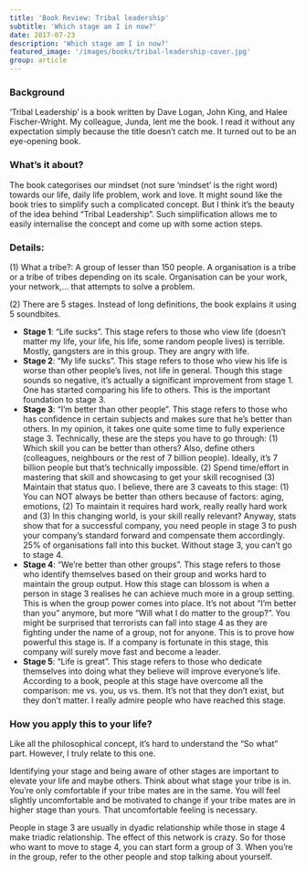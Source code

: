 ```yaml
---
title: 'Book Review: Tribal leadership'
subtitle: 'Which stage am I in now?'
date: 2017-07-23
description: 'Which stage am I in now?'
featured_image: '/images/books/tribal-leadership-cover.jpg'
group: article
---
```

### Background
‘Tribal Leadership’ is a book written by Dave Logan, John King, and Halee Fischer-Wright. My colleague, Junda, lent me the book. I read it without any expectation simply because the title doesn’t catch me. It turned out to be an eye-opening book.

### What’s it about?
The book categorises our mindset (not sure ‘mindset’ is the right word) towards our life, daily life problem, work and love. It might sound like the book tries to simplify such a complicated concept. But I think it’s the beauty of the idea behind “Tribal Leadership”. Such simplification allows me to easily internalise the concept and come up with some action steps.


### Details:
(1) What a tribe?: A group of lesser than 150 people. A organisation is a tribe or a tribe of tribes depending on its scale. Organisation can be your work, your network,… that attempts to solve a problem.

(2) There are 5 stages. Instead of long definitions, the book explains it using 5 soundbites.
* **Stage 1**: “Life sucks”. This stage refers to those who view life (doesn’t matter my life, your life, his life, some random people lives) is terrible. Mostly, gangsters are in this group. They are angry with life.
* **Stage 2**: “My life sucks”. This stage refers to those who view his life is worse than other people’s lives, not life in general. Though this stage sounds so negative, it’s actually a significant improvement from stage 1. One has started comparing his life to others. This is the important foundation to stage 3.
* **Stage 3**: “I’m better than other people”. This stage refers to those who has confidence in certain subjects and makes sure that he’s better than others. In my opinion, it takes one quite some time to fully experience stage 3. Technically, these are the steps you have to go through: (1) Which skill you can be better than others? Also, define others (colleagues, neighbours or the rest of 7 billion people). Ideally, it’s 7 billion people but that’s technically impossible. (2) Spend time/effort in mastering that skill and showcasing to get your skill recognised (3) Maintain that status quo. I believe, there are 3 caveats to this stage: (1) You can NOT always be better than others because of factors: aging, emotions, (2) To maintain it requires hard work, really really hard work and (3) In this changing world, is your skill really relevant? Anyway, stats show that for a successful company, you need people in stage 3 to push your company’s standard forward and compensate them accordingly. 25% of organisations fall into this bucket. Without stage 3, you can’t go to stage 4.
* **Stage 4**: “We’re better than other groups”. This stage refers to those who identify themselves based on their group and works hard to maintain the group output. How this stage can blossom is when a person in stage 3 realises he can achieve much more in a group setting. This is when the group power comes into place. It’s not about “I’m better than you” anymore, but more “Will what I do matter to the group?”. You might be surprised that terrorists can fall into stage 4 as they are fighting under the name of a group, not for anyone. This is to prove how powerful this stage is. If a company is fortunate in this stage, this company will surely move fast and become a leader.
* **Stage 5**: “Life is great”. This stage refers to those who dedicate themselves into doing what they believe will improve everyone’s life. According to a book, people at this stage have overcome all the comparison: me vs. you, us vs. them. It’s not that they don’t exist, but they don’t matter. I really admire people who have reached this stage.


### How you apply this to your life?

Like all the philosophical concept, it’s hard to understand the “So what” part. However, I truly relate to this one.

Identifying your stage and being aware of other stages are important to elevate your life and maybe others. Think about what stage your tribe is in. You’re only comfortable if your tribe mates are in the same. You will feel slightly uncomfortable and be motivated to change if your tribe mates are in higher stage than yours. That uncomfortable feeling is necessary.

People in stage 3 are usually in dyadic relationship while those in stage 4 make triadic relationship. The effect of this network is crazy. So for those who want to move to stage 4, you can start form a group of 3. When you’re in the group, refer to the other people and stop talking about yourself.
